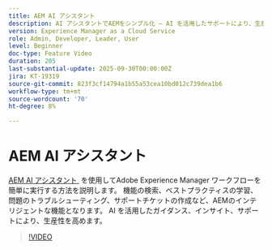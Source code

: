 ```yaml
---
title: AEM AI アシスタント
description: AI アシスタントでAEMをシンプル化 – AI を活用したサポートにより、生産性を高めながら、機能、ベストプラクティス、問題を見つけます。
version: Experience Manager as a Cloud Service
role: Admin, Developer, Leader, User
level: Beginner
doc-type: Feature Video
duration: 205
last-substantial-update: 2025-09-30T00:00:00Z
jira: KT-19319
source-git-commit: 823f3cf14794a1b55a53cea10bd012c739dea1b6
workflow-type: tm+mt
source-wordcount: '70'
ht-degree: 8%

---
```



# AEM AI アシスタント

[AEM AI アシスタント &#x200B;](https://experienceleague.adobe.com/ja/docs/experience-manager-cloud-service/content/ai-in-aem/ai-assistant/ai-assistant-in-aem#) を使用してAdobe Experience Manager ワークフローを簡単に実行する方法を説明します。 機能の検索、ベストプラクティスの学習、問題のトラブルシューティング、サポートチケットの作成など、AEMのインテリジェントな機能となります。 AI を活用したガイダンス、インサイト、サポートにより、生産性を高めます。

>[!VIDEO](https://video.tv.adobe.com/v/3475359/?learn=on&enablevpops&captions=jpn)
